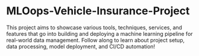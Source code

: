# MLOops-Vehicle-Insurance-Project
This project aims to showcase various tools, techniques, services, and features that go into building and deploying a machine learning pipeline for real-world data management. Follow along to learn about project setup, data processing, model deployment, and CI/CD automation!
